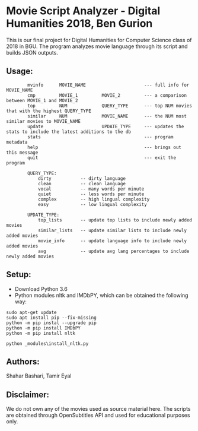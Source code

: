 # Movie Script Analyzer - Digital Humanities 2018, Ben Gurion

This is our final project for Digital Humanities for Computer Science class of 2018 in BGU.
The program analyzes movie language through its script and builds JSON outputs.

## Usage:

```
        mvinfo      MOVIE_NAME                      --- full info for MOVIE_NAME
        cmp         MOVIE_1         MOVIE_2         --- a comparison between MOVIE_1 and MOVIE_2
        top         NUM             QUERY_TYPE      --- top NUM movies that with the highest QUERY_TYPE
        similar     NUM             MOVIE_NAME      --- the NUM most similar movies to MOVIE_NAME
        update                      UPDATE_TYPE     --- updates the stats to include the latest additions to the db
        stats                                       --- program metadata
        help                                        --- brings out this message
        quit                                        --- exit the program

        QUERY_TYPE:
            dirty           -- dirty language
            clean           -- clean language
            vocal           -- many words per minute
            quiet           -- less words per minute
            complex         -- high lingual complexity
            easy            -- low lingual complexity

        UPDATE_TYPE:
            top_lists       -- update top lists to include newly added movies
            similar_lists   -- update similar lists to include newly added movies
            movie_info      -- update language info to include newly added movies
            avg             -- update avg lang percentages to include newly added movies
```

## Setup:

* Download Python 3.6
* Python modules nltk and IMDbPY, which can be obtained the following way:
```
sudo apt-get update
sudo apt install pip --fix-missing
python -m pip instal --upgrade pip
python -m pip install IMDbPY
python -m pip install nltk

python _modules\install_nltk.py
```

## Authors:

Shahar Bashari, Tamir Eyal

## Disclaimer:
We do not own any of the movies used as source material here.
The scripts are obtained through OpenSubtitles API and used for educational purposes only.
